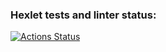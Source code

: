 ### Hexlet tests and linter status:
[![Actions Status](https://github.com/chernyshevAV/php-project-lvl2/workflows/hexlet-check/badge.svg)](https://github.com/chernyshevAV/php-project-lvl2/actions)